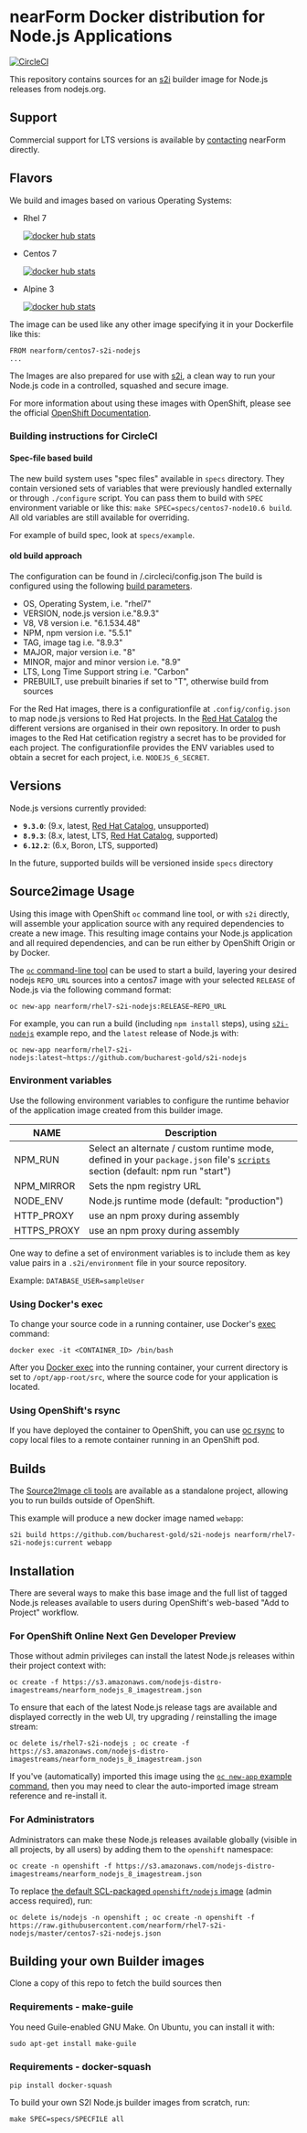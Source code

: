 # nearForm Docker distribution for Node.js Applications

[![CircleCI](https://circleci.com/gh/nearform/nodejs-distribution.svg?style=svg)](https://circleci.com/gh/nearform/nodejs-distribution)

This repository contains sources for an [s2i](https://github.com/openshift/source-to-image) builder image for Node.js releases from nodejs.org.

## Support
Commercial support for LTS versions is available by [contacting](https://www.nearform.com/contact/) nearForm directly.

## Flavors
We build and images based on various Operating Systems:
* Rhel 7

  [![docker hub stats](http://dockeri.co/image/nearform/rhel7-s2i-nodejs)](https://hub.docker.com/r/nearform/rhel7-s2i-nodejs/)
* Centos 7

  [![docker hub stats](http://dockeri.co/image/nearform/centos7-s2i-nodejs)](https://hub.docker.com/r/nearform/centos7-s2i-nodejs/)
* Alpine 3

  [![docker hub stats](http://dockeri.co/image/nearform/alpine3-s2i-nodejs)](https://hub.docker.com/r/nearform/alpine3-s2i-nodejs/)

The image can be used like any other image specifying it in your Dockerfile like this:
```
FROM nearform/centos7-s2i-nodejs
...
```
The Images are also prepared for use with [s2i](https://github.com/openshift/source-to-image/), a clean way to run your Node.js code in a controlled, squashed and secure image.

For more information about using these images with OpenShift, please see the
official [OpenShift Documentation](https://docs.openshift.org/latest/using_images/s2i_images/nodejs.html).

### Building instructions for CircleCI ###

#### Spec-file based build
The new build system uses "spec files" available in `specs` directory. They contain versioned sets of variables that were previously handled externally or through `./configure` script.
You can pass them to build with `SPEC` environment variable or like this: `make SPEC=specs/centos7-node10.6 build`.
All old variables are still available for overriding.

For example of build spec, look at `specs/example`.

#### old build approach 

The configuration can be found in /.circleci/config.json
The build is configured using the following [build parameters](https://circleci.com/docs/2.0/env-vars/#injecting-environment-variables-with-the-api).
* OS, Operating System, i.e. "rhel7"
* VERSION, node.js version i.e."8.9.3"
* V8, V8 version i.e. "6.1.534.48"
* NPM, npm version i.e. "5.5.1"
* TAG, image tag i.e. "8.9.3"
* MAJOR, major version i.e. "8"
* MINOR, major and minor version i.e. "8.9"
* LTS, Long Time Support string i.e. "Carbon"
* PREBUILT, use prebuilt binaries if set to "T", otherwise build from sources

For the Red Hat images, there is a configurationfile at `.config/config.json` to map node.js versions to Red Hat projects. In the [Red Hat Catalog](https://access.redhat.com/containers/#/vendor/nearform) the different versions are organised in their own repository.
In order to push images to the Red Hat cetification registry a secret has to be provided for each project.
The configurationfile provides the ENV variables used to obtain a secret for each project, i.e. `NODEJS_6_SECRET`.

## Versions

Node.js versions currently provided:

<!-- versions.start -->
* **`9.3.0`**: (9.x, latest, [Red Hat Catalog](https://access.redhat.com/containers/?tab=overview#/registry.connect.redhat.com/nearform/nearform-s2i-nodejs9), unsupported)
* **`8.9.3`**: (8.x, latest, LTS, [Red Hat Catalog](https://access.redhat.com/containers/?tab=overview#/registry.connect.redhat.com/nearform/nearform-s2i-nodejs8), supported)
* **`6.12.2`**: (6.x, Boron, LTS, supported)
<!-- versions.end -->

In the future, supported builds will be versioned inside `specs` directory

## Source2image Usage

Using this image with OpenShift `oc` command line tool, or with `s2i` directly, will
assemble your application source with any required dependencies to create a new image.
This resulting image contains your Node.js application and all required dependencies,
and can be run either by OpenShift Origin or by Docker.

The [`oc` command-line tool](https://github.com/openshift/origin/releases) can be used to start a build, layering your desired nodejs `REPO_URL` sources into a centos7 image with your selected `RELEASE` of Node.js via the following command format:

```
oc new-app nearform/rhel7-s2i-nodejs:RELEASE~REPO_URL
```

For example, you can run a build (including `npm install` steps), using  [`s2i-nodejs`](http://github.com/bucharest-gold/s2i-nodejs) example repo, and the `latest` release of
Node.js with:

```
oc new-app nearform/rhel7-s2i-nodejs:latest~https://github.com/bucharest-gold/s2i-nodejs
```

<!--
Or, to run the latest `lts-6` release:

```
oc new-app nearform/rhel7-s2i-nodejs:lts-6~https://github.com/bucharest-gold/s2i-nodejs
```

You can try using any of the available tagged Node.js releases, and your own repo sources - as long as your application source will init correctly with `npm start`, and listen on port 8080.
-->

### Environment variables

Use the following environment variables to configure the runtime behavior of the
application image created from this builder image.

NAME        | Description
------------|-------------
NPM_RUN     | Select an alternate / custom runtime mode, defined in your `package.json` file's [`scripts`](https://docs.npmjs.com/misc/scripts) section (default: npm run "start")
NPM_MIRROR  | Sets the npm registry URL
NODE_ENV    | Node.js runtime mode (default: "production")
HTTP_PROXY  | use an npm proxy during assembly
HTTPS_PROXY | use an npm proxy during assembly

One way to define a set of environment variables is to include them as key value pairs
in a `.s2i/environment` file in your source repository.

Example: `DATABASE_USER=sampleUser`

### Using Docker's exec

To change your source code in a running container, use Docker's [exec](http://docker.io) command:

```
docker exec -it <CONTAINER_ID> /bin/bash
```

After you [Docker exec](http://docker.io) into the running container, your current directory is set to `/opt/app-root/src`, where the source code for your application is located.

### Using OpenShift's rsync

If you have deployed the container to OpenShift, you can use [oc rsync](https://docs.openshift.org/latest/dev_guide/copy_files_to_container.html) to copy local files to a remote container running in an OpenShift pod.

## Builds

The [Source2Image cli tools](https://github.com/openshift/source-to-image/releases) are available as a standalone project, allowing you to run builds outside of OpenShift.

This example will produce a new docker image named `webapp`:

```
s2i build https://github.com/bucharest-gold/s2i-nodejs nearform/rhel7-s2i-nodejs:current webapp
```

## Installation

There are several ways to make this base image and the full list of tagged Node.js releases available to users during OpenShift's web-based "Add to Project" workflow.

### For OpenShift Online Next Gen Developer Preview
Those without admin privileges can install the latest Node.js releases within their project context with:

```
oc create -f https://s3.amazonaws.com/nodejs-distro-imagestreams/nearform_nodejs_8_imagestream.json
```

To ensure that each of the latest Node.js release tags are available and displayed correctly in the web UI, try upgrading / reinstalling the image stream:

```
oc delete is/rhel7-s2i-nodejs ; oc create -f https://s3.amazonaws.com/nodejs-distro-imagestreams/nearform_nodejs_8_imagestream.json
```

If you've (automatically) imported this image using the [`oc new-app` example command](#usage), then you may need to clear the auto-imported image stream reference and re-install it.

### For Administrators

Administrators can make these Node.js releases available globally (visible in all projects, by all users) by adding them to the `openshift` namespace:

```
oc create -n openshift -f https://s3.amazonaws.com/nodejs-distro-imagestreams/nearform_nodejs_8_imagestream.json
```

To replace [the default SCL-packaged `openshift/nodejs` image](https://hub.docker.com/r/openshift/nodejs-010-centos7/) (admin access required), run:

```
oc delete is/nodejs -n openshift ; oc create -n openshift -f https://raw.githubusercontent.com/nearform/rhel7-s2i-nodejs/master/centos7-s2i-nodejs.json
```

## Building your own Builder images

Clone a copy of this repo to fetch the build sources then

### Requirements - make-guile

You need Guile-enabled GNU Make.
On Ubuntu, you can install it with:
```
sudo apt-get install make-guile
```

### Requirements - docker-squash

`pip install docker-squash`

To build your own S2I Node.js builder images from scratch, run:

```
make SPEC=specs/SPECFILE all
```
